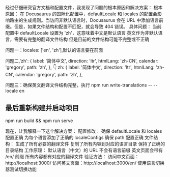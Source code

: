 经过仔细研究官方文档和配置文件，我发现了问题的根本原因和解决方案：
根本原因：
在 Docusaurus 的国际化配置中，defaultLocale 和 locales 的配置会影响路由的生成规则。当访问非默认语言时，Docusaurus 会在 URL 中添加语言前缀。但是，如果文件结构和配置不匹配，就会导致 404 错误。
具体问题：
当前配置中 defaultLocale 设置为 'zh'，这意味着中文是默认语言
英文作为非默认语言，需要有完整的翻译文件结构
但是目前的文件结构可能不完整或不正确

问题一：locales: ['en', 'zh'],默认的语言要在前面

问题二,'zh': {
label: '简体中文',
direction: 'ltr',
htmlLang: 'zh-CN',
calendar: 'gregory',
path: 'zh',
},
👇
zh: {
label: '简体中文',
direction: 'ltr',
htmlLang: 'zh-CN',
calendar: 'gregory',
path: 'zh',
},

问题三：确保英文翻译文件结构完整，执行 npm run write-translations -- --locale en

## 最后重新构建并启动项目

npm run build && npm run serve

现在，让我解释一下这个解决方案：
配置修改：
确保 defaultLocale 和 locales 配置正确
为每个语言添加了正确的 localeConfigs
确保 path 配置正确
文件结构：
生成了所有必要的翻译文件
复制了所有内容到对应的语言目录
保持了正确的目录结构
工作原理：
默认语言（中文）的 URL 不会有语言前缀
英文页面会带有 /en/ 前缀
所有内容都有对应的翻译文件
验证方法：
访问中文页面：http://localhost:3000/
访问英文页面：http://localhost:3000/en/
使用语言切换器测试切换功能
